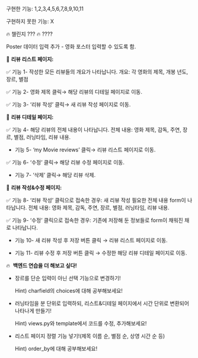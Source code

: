 구현한 기능: 1,2,3,4,5,6,7,8,9,10,11

구현하지 못한 기능: X

🔥 챌린지 ??? 🔥
????


Poster 데이터 입력 추가 - 영화 포스터 입력할 수 있도록 함.

📝 **리뷰 리스트 페이지:**

✅ 기능 1- 작성한 모든 리뷰들의 개요가 나타납니다.
    개요: 각 영화의 제목, 개봉 년도, 장르, 별점
    
✅ 기능 2- 영화 제목 클릭→ 해당 리뷰의 디테일 페이지로 이동.
    
✅ 기능 3- ‘리뷰 작성’ 클릭→ 새 리뷰 작성 페이지로 이동.
    

📝 **리뷰 디테일 페이지:** 

✅ 기능 4- 해당 리뷰의 전체 내용이 나타납니다.
    전체 내용: 영화 제목, 감독, 주연, 장르, 별점, 러닝타임, 리뷰 내용. 
    
- 기능 5- ‘my Movie reviews’ 클릭→  리뷰 리스트 페이지로 이동.
    
✅ 기능 6- ‘수정’ 클릭→ 해당 리뷰 수정 페이지로 이동.
    
- 기능 7- ‘삭제’ 클릭→ 해당 리뷰 삭제. 
    

📝 **리뷰 작성&수정 페이지:**

✅ 기능 8- ‘리뷰 작성’ 클릭으로 접속한 경우: 새 리뷰 작성 필요한 전체 내용 form이 나타납니다.
    전체 내용: 영화 제목, 감독, 주연, 장르, 별점, 러닝타임, 리뷰 내용. 
    
✅ 기능 9- ‘수정’ 클릭으로 접속한 경우: 기존에 저장해 둔 정보들로 form이 채워진 채로 나타납니다.
    
- 기능 10- 새 리뷰 작성 후 저장 버튼 클릭 → 리뷰 리스트 페이지로 이동.
    
- 기능 11- 리뷰 수정 후 저장 버튼 클릭 → 수정한 해당 리뷰 디테일 페이지로 이동.

🔥  **백엔드 연습을 더 해보고 싶다!**

- 장르를 단순 입력이 아닌 선택 기능으로 변경하기!
    
    Hint) charfield의 choices에 대해 공부해보세요!
    
- 러닝타임을 분 단위로 입력하되, 리스트&디테일 페이지에서 시간 단위로 변환되어 나타나게 만들기!
    
    Hint) views.py와 template에서 코드를 수정, 추가해보세요!
    
- 리스트 페이지 정렬 기능 넣기!(제목 이름 순, 별점 순, 상영 시간 순 등)
    
    Hint) order_by에 대해 공부해보세요!